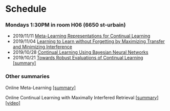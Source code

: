 # Schedule

### Mondays 1:30PM in room H06 (6650 st-urbain)

* 2019/11/11 [Meta-Learning Representations for Continual Learning](https://arxiv.org/abs/1905.12588)
* 2019/11/04 [Learning to Learn without Forgetting by Maximizing Transfer and Minimizing Interference](https://arxiv.org/abs/1810.11910)
* 2019/10/28 [Continual Learning Using Bayesian Neural Networks](https://arxiv.org/abs/1910.04112)
* 2019/10/21 [Towards Robust Evaluations of Continual Learning](https://arxiv.org/abs/1805.09733) [[summary]](https://github.com/optimass/continual_learning_papers/blob/master/summaries/Towards_Robust_Evaluation_of_Continual_Learning.md)


### Other summaries

Online Meta-Learning [[summary]](https://github.com/optimass/continual_learning_papers/blob/master/summaries/Online_Meta-learning.md)

Online Continual Learning with Maximally Interfered Retrieval [[summary]](https://github.com/optimass/continual_learning_papers/blob/master/summaries/Maximally_Interfered_Retrieval.md) [[video]](https://www.youtube.com/watch?v=wfb9UV_n8jg)
